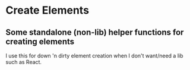 # Create Elements
## Some standalone (non-lib) helper functions for creating elements
I use this for down 'n dirty element creation when I don't want/need a lib such as React.  
